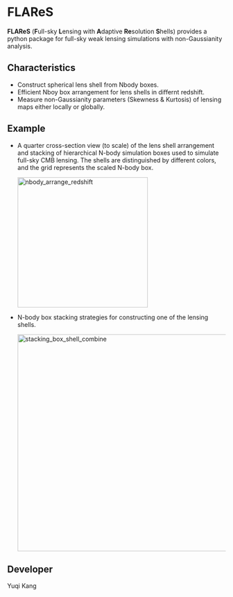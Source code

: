 # FLAReS
**FLAReS** (**F**ull-sky **L**ensing with **A**daptive **Re**solution **S**hells) provides a python package for full-sky weak lensing simulations with non-Gaussianity analysis. 

## Characteristics
* Construct spherical lens shell from Nbody boxes.
* Efficient Nboy box arrangement for lens shells in differnt redshift.
* Measure non-Gaussianity parameters (Skewness & Kurtosis) of lensing maps either locally or globally.

## Example 
* A quarter cross-section view (to scale) of the lens shell arrangement and stacking of hierarchical N-body simulation boxes used to simulate full-sky CMB lensing. The shells are distinguished by different colors, and the grid represents the scaled N-body box.
  
  <img src="https://github.com/user-attachments/assets/67d305e7-ece6-4244-b6fb-4dd2b4528633" alt="nbody_arrange_redshift" width="300">

* N-body box stacking strategies for constructing one of the lensing shells.
  
  <img src="https://github.com/user-attachments/assets/258510e2-5866-4412-81fd-edb8144a142f" alt="stacking_box_shell_combine" width="500">

## Developer
Yuqi Kang
